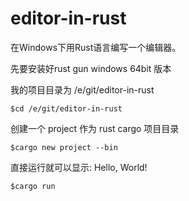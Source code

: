 # editor-in-rust
在Windows下用Rust语言编写一个编辑器。

先要安装好rust gun windows 64bit 版本


我的项目目录为 /e/git/editor-in-rust
```
$cd /e/git/editor-in-rust
```

创建一个 project 作为 rust cargo 项目目录
```
$cargo new project --bin
```

直接运行就可以显示: Hello, World!
```
$cargo run
```
